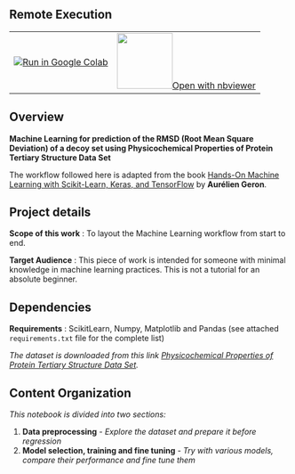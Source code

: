 ## Remote Execution

<table>
  <td>
    <a target="_blank" href="https://colab.research.google.com/github/aniket-cfd/Machine-Learning-CASP-Dataset/blob/master/Machine%20Learning%20for%20the%20prediction%20of%20Protein%20Structure.ipynb"><img src="https://www.tensorflow.org/images/colab_logo_32px.png" />Run in Google Colab</a>
  </td>
  <td>
    <a target="_blank" href="https://nbviewer.jupyter.org/github/aniket-cfd/Machine-Learning-CASP-Dataset/blob/master/Machine%20Learning%20for%20the%20prediction%20of%20Protein%20Structure.ipynb"><img src="https://nbviewer.jupyter.org/static/img/nav_logo.svg" width=100 height = 100/>Open with nbviewer</a>
  </td>
</table>

## Overview
**Machine Learning for prediction of the RMSD (Root Mean Square Deviation) of a decoy set using Physicochemical Properties of Protein Tertiary Structure Data Set**

The workflow followed here is adapted from the book [Hands-On Machine Learning with Scikit-Learn, Keras, and TensorFlow](https://g.co/kgs/bvvihi) by **Aurélien Geron**.

## Project details

**Scope of this work** : To layout the Machine Learning workflow from start to end. 

**Target Audience** : This piece of work is intended for someone with minimal knowledge in machine learning practices. This is not a tutorial for an absolute beginner.

## Dependencies

**Requirements** : ScikitLearn, Numpy, Matplotlib and Pandas (see attached `requirements.txt` file for the complete list)

*The dataset is downloaded from this link [Physicochemical Properties of Protein Tertiary Structure Data Set](https://archive.ics.uci.edu/ml/datasets/Physicochemical+Properties+of+Protein+Tertiary+Structure).* 

## Content Organization

*This notebook is divided into two sections:*
1. **Data preprocessing** *- Explore the dataset and prepare it before regression*
2. **Model selection, training and fine tuning** *- Try with various models, compare their performance and fine tune them*
